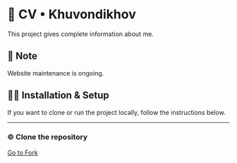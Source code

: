 <h1>🧾 CV • Khuvondikhov</h1>
<p>This project gives complete information about me.</p>
<h2>📝 Note </h2>
<p>Website maintenance is ongoing.</p>
<h2>🧑‍💻 Installation & Setup</h2>
<p>If you want to clone or run the project locally, follow the instructions below.</p>
<hr>
<h3> &copy Clone the repository </h3>
<a href="https://github.com/Sardorbek-Kuvondikov/MyCreativeSpace-">Go to Fork</a>
